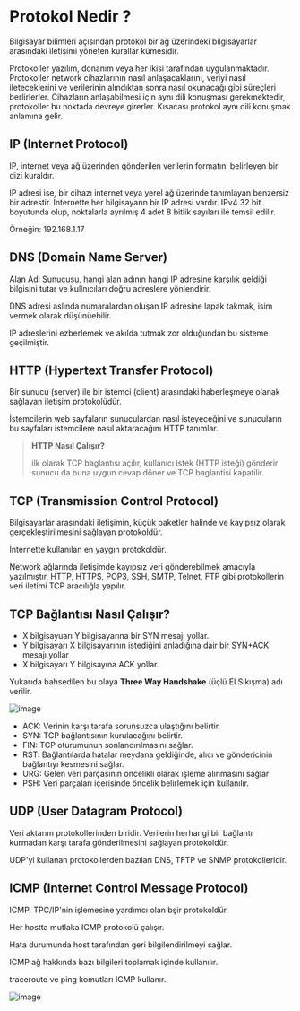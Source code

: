 # Protokol Nedir ?
Bilgisayar bilimleri açısından protokol bir ağ üzerindeki bilgisayarlar arasındaki iletișimi yöneten kurallar kümesidir.

Protokoller yazılım, donanım veya her ikisi tarafindan uygulanmaktadır. Protokoller network cihazlarının nasıl anlaşacaklarını, veriyi nasıl ileteceklerini ve verilerinin alındıktan sonra nasıl okunacağı gibi süreçleri berlirlerler.
Cihazların anlaşabilmesi için aynı dili konuşması gerekmektedir, protokoller bu noktada devreye girerler. Kısacası protokol aynı dili konuşmak anlamına gelir.

## IP (Internet Protocol)
IP, internet veya ağ üzerinden gönderilen verilerin formatını belirleyen bir dizi kuraldır.

IP adresi ise, bir cihazı internet veya yerel ağ üzerinde tanımlayan benzersiz bir adrestir. İnternette her bilgisayarın bir IP adresi vardır.
IPv4 32 bit boyutunda olup, noktalarla ayrılmış 4 adet 8 bitlik sayıları ile temsil edilir.

Örneğin: 192.168.1.17

## DNS (Domain Name Server)
Alan Adı Sunucusu, hangi alan adının hangi IP adresine karşılık geldiği bilgisini tutar ve kullnıcıları doğru adreslere yönlendirir.

DNS adresi aslında numaralardan oluşan IP adresine lapak takmak, isim vermek olarak düşünüebilir.

IP adreslerini ezberlemek ve akılda tutmak zor olduğundan bu sisteme geçilmiştir.

## HTTP (Hypertext Transfer Protocol)
Bir sunucu (server) ile bir istemci (client) arasındaki haberleşmeye olanak sağlayan iletişim protokolüdür.

İstemcilerin web sayfaların sunuculardan nasıl isteyeceğini ve sunucuların bu sayfaları istemcilere nasıl aktaracağını HTTP tanımlar.

> **HTTP Nasıl Çalışır?**
> 
>ilk olarak TCP baglantısı açılır, kullanıcı istek (HTTP isteği) gönderir sunucu da buna uygun cevap döner ve TCP baglantisi kapatilir.


## TCP (Transmission Control Protocol)
Bilgisayarlar arasındaki iletişimin, küçük paketler halinde ve kayıpsız olarak gerçekleştirilmesini sağlayan protokoldür.

İnternette kullanılan en yaygın protokoldür.

Network ağlarında iletişimde kayıpsız veri gönderebilmek amacıyla yazılmıştır. HTTP, HTTPS, POP3, SSH, SMTP, Telnet, FTP gibi protokollerin veri iletimi TCP aracılığla yapılır.

## TCP Bağlantısı Nasıl Çalışır?

- X bilgisayuarı Y bilgisayarına bir SYN mesajı yollar.
- Y bilgisayarı X bilgisayarının istediğini anladığına dair bir SYN+ACK mesajı yollar
- X bilgisayarı Y bilgisayına ACK yollar.

Yukarıda bahsedilen bu olaya **Three Way Handshake** (üçlü El Sıkışma) adı verilir. 

![image](https://github.com/kutayozturk/dos-ddos-saldiri-savunma/assets/94574681/dff9e5c6-97db-4c31-a3f9-faf88dba8014)

- ACK: Verinin karşı tarafa sorunsuzca ulaştığını belirtir.
- SYN: TCP bağlantısının kurulacağını belirtir.
- FIN: TCP oturumunun sonlandırılmasını sağlar.
- RST: Bağlantılarda hatalar meydana geldiğinde, alıcı ve göndericinin bağlantıyı kesmesini sağlar.
- URG: Gelen veri parçasının öncelikli olarak işleme alınmasını sağlar
- PSH: Veri parçaları içerisinde öncelik belirlemek için kullanılır.

## UDP (User Datagram Protocol)

Veri aktarım protokollerinden biridir. Verilerin herhangi bir bağlantı kurmadan karşı tarafa gönderilmesini sağlayan protokoldür.

UDP'yi kullanan protokollerden bazıları DNS, TFTP ve SNMP protokolleridir.

## ICMP (Internet Control Message Protocol)

ICMP, TPC/IP'nin işlemesine yardımcı olan bşir protokoldür.

Her hostta mutlaka ICMP protokolü çalışır.

Hata durumunda host tarafından geri bilgilendirilmeyi sağlar.

ICMP ağ hakkında bazı bilgileri toplamak içinde kullanılır.

traceroute ve ping komutları ICMP kullanır.

![image](https://github.com/kutayozturk/dos-ddos-saldiri-savunma/assets/94574681/cfdce281-5164-487a-bc67-a24cca0e0930)

